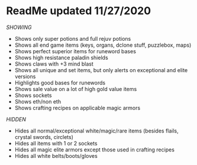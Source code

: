 # ReadMe updated 11/27/2020

*SHOWING*
- Shows only super potions and full rejuv potions
- Shows all end game items (keys, organs, dclone stuff, puzzlebox, maps)
- Shows perfect superior items for runeword bases
- Shows high resistance paladin shields
- Shows claws with +3 mind blast
- Shows all unique and set items, but only alerts on exceptional and elite versions
- Highlights good bases for runewords
- Shows sale value on a lot of high gold value items
- Shows sockets
- Shows eth/non eth
- Shows crafting recipes on applicable magic armors

*HIDDEN*
- Hides all normal/exceptional white/magic/rare items (besides flails, crystal swords, circlets)
- Hides all items with 1 or 2 sockets
- Hides all magic elite armors except those used in crafting recipes
- Hides all white belts/boots/gloves
